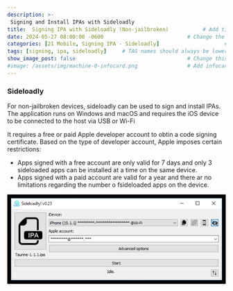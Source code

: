 ```yaml
---
description: >-
 Signing and Install IPAs with Sideloadly
title:  Signing IPA with Sideloadly (Non-jailbroken)           # Add title here
date: 2024-05-27 08:00:00 -0600                           # Change the date to match completion date
categories: [21 Mobile, Signing IPA - Sideloadly]                     # Change Templates to Writeup
tags: [signing, ipa, sideloadly]     # TAG names should always be lowercase; replace template with writeup, and add relevant tags
show_image_post: false                                    # Change this to true
#image: /assets/img/machine-0-infocard.png                # Add infocard image here for post preview image
---
```


### Sideloadly

For non-jailbroken devices, sideloadly can be used to sign and install IPAs. The application runs on Windows and macOS and requires the iOS device to be connected to the host via USB or Wi-Fi

It requires a free or paid Apple developer account to obtin a code signing certificate. Based on the type of developer account, Apple imposes certain restrictions:

* Apps signed with a free account are only valid for 7 days and only 3 sideloaded apps can be installed at a time on the same device.
* Apps signed with a paid account are valid for a year and there ar no limitations regarding the number o fsideloaded apps on the device.

![Sideloadly](/assets/img/Pasted-image-20240527205621.png)
